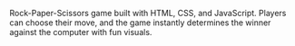 Rock-Paper-Scissors game built with HTML, CSS, and JavaScript. Players can choose their move, and the game instantly determines the winner against the computer with fun visuals.
